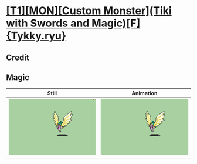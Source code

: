 # [\[T1\]\[MON\]\[Custom Monster\]\(Tiki with Swords and Magic\)\[F\]{Tykky.ryu}](../)

## Credit


	
## Magic

| Still | Animation |
| :---: | :-------: |
| ![Magic still](./Magic_000.png) | ![Magic animation](./Magic.gif) |

